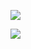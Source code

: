 
![](https://github.com/hbhasin/Image-Recognition-with-Deep-Learning/blob/master/images/splash.JPG)


![](https://github.com/hbhasin/Image-Recognition-with-Deep-Learning/blob/master/images/opt1.gif)
